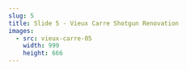 ```yaml
---
slug: 5
title: Slide 5 - Vieux Carre Shotgun Renovation
images:
  - src: vieux-carre-05
    width: 999
    height: 666
---
```


